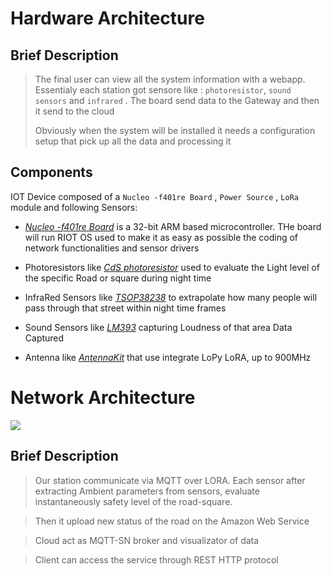 
# Hardware Architecture

## Brief Description
  > The final user can view all the system information with a webapp. Essentialy each station got sensore like : `photoresistor`, `sound sensors` and `infrared` . The board send data to the Gateway and then it send to the cloud
  >
  >Obviously when the system will be installed it needs a configuration setup that pick up all the data and processing it


## Components

IOT Device composed of a `Nucleo -f401re Board` , `Power Source` , `LoRa` module and following Sensors:

- [*Nucleo -f401re Board*](https://www.st.com/en/evaluation-tools/nucleo-f401re.html) is a 32-bit ARM based microcontroller. THe board will run RIOT OS used to make it as easy as possible the coding of network functionalities and sensor drivers

- Photoresistors like [*CdS photoresistor*](https://www.adafruit.com/product/161) used to evaluate the Light level of the specific Road or square during night time

- InfraRed Sensors like [*TSOP38238*](https://www.adafruit.com/product/157) to extrapolate how many people will pass through that street within night time frames

- Sound Sensors like [*LM393*](https://components101.com/modules/lm393-sound-detection-sensor-module) capturing Loudness of that area Data Captured 

- Antenna like [*AntennaKit*](https://www.adafruit.com/product/3340) that use integrate LoPy LoRA, up to 900MHz 


# Network Architecture

![](https://github.com/nardoz-dev/projectName/blob/main/docs/sharedpictures/IoTDiagram.png)

## Brief Description
> Our station communicate via MQTT over LORA. Each sensor after extracting Ambient parameters from sensors, evaluate instantaneously safety level of the road-square. 

> Then it upload new status of the road on the Amazon Web Service

> Cloud act as MQTT-SN broker and visualizator of data

> Client can access the service through REST HTTP protocol
